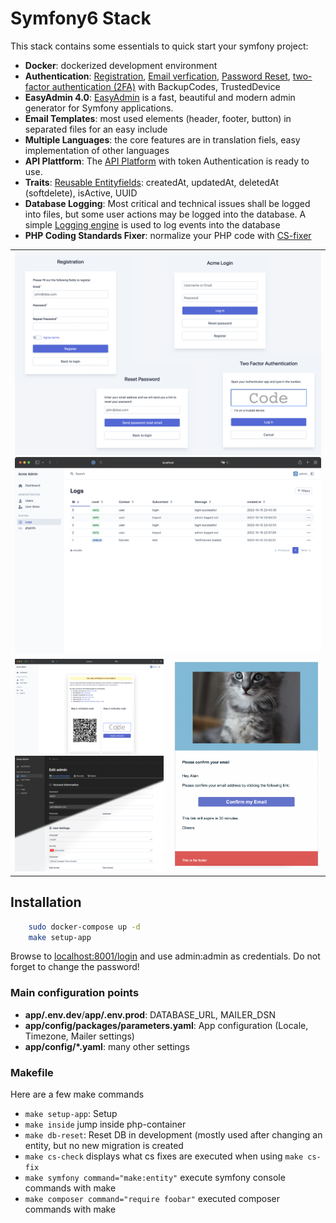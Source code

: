 # Symfony6 Stack 

This stack contains some essentials to quick start your symfony project:

- **Docker**: dockerized development environment
- **Authentication**: [Registration](https://symfonycasts.com/screencast/symfony-security/registration-auth), [Email verfication](https://symfonycasts.com/screencast/symfony-security/verify-email), [Password Reset](https://symfonycasts.com/screencast/symfony-security/verify-email), [two-factor authentication (2FA)](https://symfony.com/bundles/SchebTwoFactorBundle/6.x/index.html) with BackupCodes, TrustedDevice
- **EasyAdmin 4.0**: [EasyAdmin](https://github.com/EasyCorp/EasyAdminBundle) is a fast, beautiful and modern admin generator for Symfony applications.
- **Email Templates**:  most used elements  (header, footer, button) in separated files for an easy include
- **Multiple Languages**: the core features are in translation fiels, easy implementation of other languages
- **API Plattform**: The [API Platform](https://api-platform.com/) with token Authentication is ready to use.
- **Traits**: [Reusable Entityfields](https://github.com/ganti/symfony6-stack/tree/main/app/src/Entity/Traits): createdAt, updatedAt, deletedAt (softdelete), isActive, UUID
- **Database Logging**: Most critical and technical issues shall be logged into files, but some user actions may be logged into the database. A simple [Logging engine](https://github.com/ganti/symfony6-stack/blob/main/app/.env.dev) is used to log events into the database
- **PHP Coding Standards Fixer**: normalize your PHP code with [CS-fixer](https://cs.symfony.com/)



<table>
  <tr>
    <td colspan=2>
        <img src="/.github/img/login_forms.png?" alt="Ready to use Forms (Registration, mail verification, Login, 2FA, password reset"><br>
        <img src="/.github/img/logs.png" alt="simple user event logging">
    </td>
  </tr>
  <tr>
    <td valign="top">
        <img src="/.github/img/2fa_setup.png" alt="two setup autentication setup">
        <img src="/.github/img/light_dark.png" alt="Easyadmin with light and dark mode">
    </td>
    <td valign="top" width=50%>
        <img src="/.github/img/email.png" alt="Structured emailtemplate">
    </td>
  </tr>
 </table>


## Installation

```bash
    sudo docker-compose up -d
    make setup-app
```

Browse to [localhost:8001/login](http://localhost:8001/login) and use admin:admin as credentials. Do not forget to change the password!

### Main configuration points
- **app/.env.dev**/**app/.env.prod**: DATABASE_URL, MAILER_DSN
- **app/config/packages/parameters.yaml**: App configuration (Locale, Timezone, Mailer settings)
-  **app/config/*.yaml**: many other settings

### Makefile
Here are a few make commands

 - `make setup-app`: Setup
 - `make inside` jump inside php-container 
 - `make db-reset`: Reset DB in development (mostly used after changing an entity, but no new migration is created
 - `make cs-check` displays what cs fixes are executed when using `make cs-fix`
 - `make symfony command="make:entity"` execute symfony console commands with make
 - `make composer command="require foobar"` executed composer commands with make

